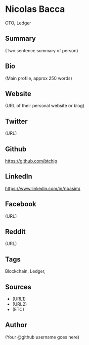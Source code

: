 # Nicolas Bacca
CTO, Ledger

## Summary
(Two sentence summary of person)

## Bio
(Main profile, approx 250 words)

## Website
(URL of their personal website or blog)

## Twitter
(URL)

## Github
https://github.com/btchip

## LinkedIn
https://www.linkedin.com/in/nbasim/

## Facebook
(URL)

## Reddit
(URL)

## Tags
Blockchain, Ledger, 

## Sources
* (URL1)
* (URL2)
* (ETC)

## Author
(Your @github username goes here)
